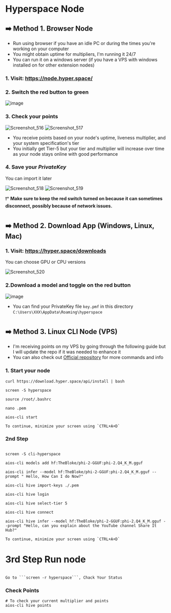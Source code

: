 # Hyperspace Node
## ➡️ Method 1. Browser Node
* Run using browser if you have an idle PC or during the times you're working on your computer
* You might obtain uptime for multipliers, I'm running it 24/7
* You can run it on a windows server (if you have a VPS with windows installed on for other extension nodes)

### 1. Visit: https://node.hyper.space/

### 2. Switch the red button to green

![image](https://github.com/user-attachments/assets/727b0c1e-031b-4f5c-9bb6-60a4becaf19b)

### 3. Check your points

![Screenshot_516](https://github.com/user-attachments/assets/3697612a-9ee6-4d7e-837c-f74d5cbacf8d)
![Screenshot_517](https://github.com/user-attachments/assets/6682b24d-224e-4e4c-96d3-4961a024eb77)

* You receive points based on your node's uptime, liveness multiplier, and your system specification's tier
* You initially get Tier-5 but your tier and multiplier will increase over time as your node stays online with good performance

### 4. Save your *PrivateKey*
You can import it later

![Screenshot_518](https://github.com/user-attachments/assets/3e08837d-1261-4873-b038-e7f86222d1b2)
![Screenshot_519](https://github.com/user-attachments/assets/67506c7d-9932-462c-a4d0-29f3992d7e4a)

❗️* **Make sure to keep the red switch turned on because it can sometimes disconnect, possibly because of network issues.**

#

## ➡️ Method 2. Download App (Windows, Linux, Mac)
### 1. Visit: https://hyper.space/downloads
You can choose GPU or CPU versions

![Screenshot_520](https://github.com/user-attachments/assets/45db8805-a579-489a-ad87-14f011332c4e)

### 2.Download a model and toggle on the red button

![image](https://github.com/user-attachments/assets/e79f90f3-7c50-4a8c-a352-712844592092)

* You can find your PrivateKey file `key.pmf` in this directory `C:\Users\XXX\AppData\Roaming\hyperspace`

#

## ➡️ Method 3. Linux CLI Node (VPS)
* I'm receiving points on my VPS by going through the following guide but I will update the repo if it was needed to enhance it
* You can also check out [Official repository](https://github.com/hyperspaceai/aios-cli?tab=readme-ov-file) for more commands and info

### 1. Start your node
```
curl https://download.hyper.space/api/install | bash

screen -S hyperspace

source /root/.bashrc

nano .pem

aios-cli start

To continue, minimize your screen using `CTRL+A+D`
```

### 2nd Step 
```console

screen -S cli-hyperspace

aios-cli models add hf:TheBloke/phi-2-GGUF:phi-2.Q4_K_M.gguf

aios-cli infer --model hf:TheBloke/phi-2-GGUF:phi-2.Q4_K_M.gguf --prompt " Hello, How Can I do Now?"

aios-cli hive import-keys ./.pem

aios-cli hive login

aios-cli hive select-tier 5

aios-cli hive connect

aios-cli hive infer --model hf:TheBloke/phi-2-GGUF:phi-2.Q4_K_M.gguf --prompt "Hello, can you explain about the YouTube channel Share It Hub?"

To continue, minimize your screen using `CTRL+A+D`

```
# 3rd Step Run node

```

Go to ```screen -r hyperspace```, Chack Your Status

```

### Check Points
```
# To check your current multiplier and points
aios-cli hive points
```
